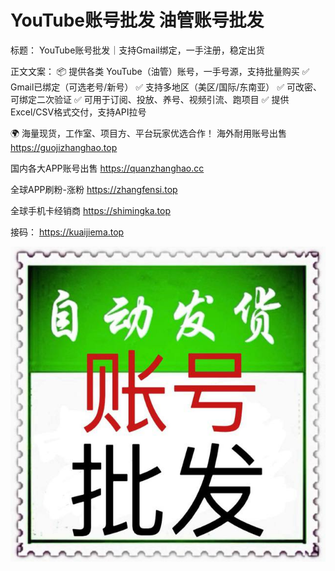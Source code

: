 # YouTube账号批发 油管账号批发

标题：
YouTube账号批发｜支持Gmail绑定，一手注册，稳定出货

正文文案：
📦 提供各类 YouTube（油管）账号，一手号源，支持批量购买
✅ Gmail已绑定（可选老号/新号）
✅ 支持多地区（美区/国际/东南亚）
✅ 可改密、可绑定二次验证
✅ 可用于订阅、投放、养号、视频引流、跑项目
✅ 提供Excel/CSV格式交付，支持API拉号

🌍 海量现货，工作室、项目方、平台玩家优选合作！
海外耐用账号出售
https://guojizhanghao.top 

国内各大APP账号出售
https://quanzhanghao.cc     

全球APP刷粉-涨粉 
https://zhangfensi.top 

全球手机卡经销商
https://shimingka.top 

接码：
https://kuaijiema.top

<img src="pic/bbb.png" alt="YouTube账号批发 油管账号批发" border="0">